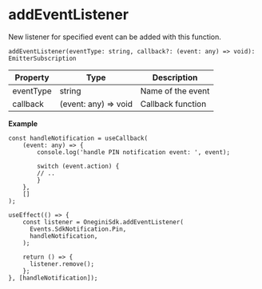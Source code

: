 
# addEventListener

New listener for specified event can be added with this function.

`addEventListener(eventType: string, callback?: (event: any) => void): EmitterSubscription`

| Property | Type | Description |
| ------ | ------ | ----------- |
| eventType   | string   | Name of the event |
| callback   | (event: any) => void   | Callback function |

**Example**
```
const handleNotification = useCallback(
    (event: any) => {
        console.log('handle PIN notification event: ', event);

        switch (event.action) {
        // ..
        }
    },
    []
);
  
useEffect(() => {
    const listener = OneginiSdk.addEventListener(
      Events.SdkNotification.Pin,
      handleNotification,
    );
    
    return () => {
      listener.remove();
    };
}, [handleNotification]);
```
